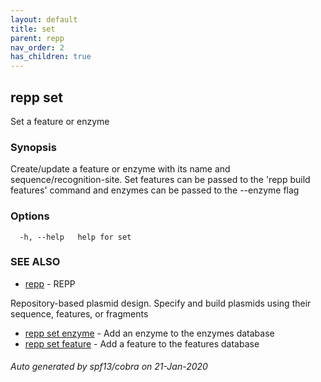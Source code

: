 ```yaml
---
layout: default
title: set
parent: repp
nav_order: 2
has_children: true
---
```

## repp set

Set a feature or enzyme

### Synopsis

Create/update a feature or enzyme with its name and sequence/recognition-site.
Set features can be passed to the 'repp build features' command and enzymes can
be passed to the --enzyme flag

### Options

```
  -h, --help   help for set
```

### SEE ALSO

* [repp](repp)	 - REPP
	
Repository-based plasmid design. Specify and build plasmids using
their sequence, features, or fragments
* [repp set enzyme](repp_set_enzyme)	 - Add an enzyme to the enzymes database
* [repp set feature](repp_set_feature)	 - Add a feature to the features database

###### Auto generated by spf13/cobra on 21-Jan-2020
